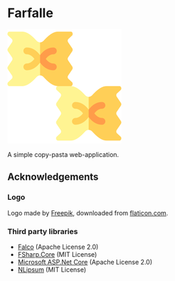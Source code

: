 # Farfalle

![Farfalle logo](Farfalle/wwwroot/images/farfalle-256px.png)

A simple copy-pasta web-application.

## Acknowledgements

### Logo

Logo made by [Freepik](https://www.flaticon.com/authors/freepik), downloaded from [flaticon.com](https://www.flaticon.com/free-icon/farfalle_4162121).

### Third party libraries

 - [Falco](https://github.com/pimbrouwers/Falco) (Apache License 2.0)
 - [FSharp.Core](https://github.com/dotnet/fsharp) (MIT License)
 - [Microsoft ASP.Net Core](https://github.com/dotnet/aspnetcore) (Apache License 2.0)
 - [NLipsum](https://github.com/alexcpendleton/NLipsum) (MIT License)
